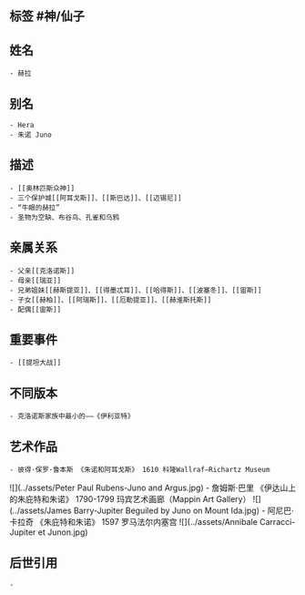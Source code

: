 ## 标签  #神/仙子
## 姓名
	- 赫拉
## 别名
	- Hera
	- 朱诺 Juno
## 描述
	- [[奥林匹斯众神]]
	- 三个保护城[[阿耳戈斯]]、[[斯巴达]]、[[迈锡尼]]
	- “牛眼的赫拉”
	- 圣物为空缺、布谷鸟、孔雀和乌鸦
## 亲属关系
	- 父亲[[克洛诺斯]]
	- 母亲[[瑞亚]]
	- 兄弟姐妹[[赫斯提亚]]、[[得墨忒耳]]、[[哈得斯]]、[[波塞冬]]、[[宙斯]]
	- 子女[[赫柏]]、[[阿瑞斯]]、[[厄勒提亚]]、[[赫淮斯托斯]]
	- 配偶[[宙斯]]
## 重要事件
	- [[提坦大战]]
## 不同版本
	- 克洛诺斯家族中最小的——《伊利亚特》
## 艺术作品
	- 彼得·保罗·鲁本斯 《朱诺和阿耳戈斯》 1610 科隆Wallraf–Richartz Museum
 ![](../assets/Peter Paul Rubens-Juno and Argus.jpg)
	- 詹姆斯·巴里 《伊达山上的朱庇特和朱诺》 1790-1799 玛宾艺术画廊（Mappin Art Gallery）
 ![](../assets/James Barry-Jupiter Beguiled by Juno on Mount Ida.jpg)
	- 阿尼巴·卡拉奇 《朱庇特和朱诺》 1597 罗马法尔内塞宫
 ![](../assets/Annibale Carracci-Jupiter et Junon.jpg)
## 后世引用
	-
